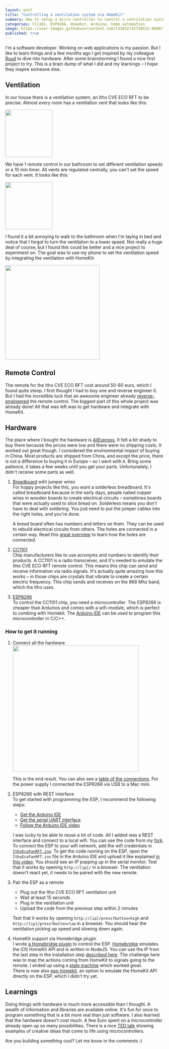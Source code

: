 ```yaml
---
layout: post
title: "Controlling a ventilation system via HomeKit"
summary: How to setup a micro controller to control a ventilation system and integrate it with Apple HomeKit. 
categories: CC1101, ESP8266, HomeKit, Arduino, home automation
image: https://user-images.githubusercontent.com/133832/42728532-88d9c7ca-87bc-11e8-949c-bb504732fc68.JPG
published: true
---
```


I'm a software developer. Working on web applications is my passion. But I like to learn things and a few months ago I got inspired by my colleague [Ruud](https://twitter.com/Ruud_) to dive into hardware. After some brainstorming I found a nice first project to try. This is a brain dump of what I did and my learnings – I hope they inspire someone else.

## Ventilation
In our house there is a ventilation system, an Itho CVE ECO RFT to be precise. Almost every room has a ventilation vent that looks like this:
		
<img src="https://user-images.githubusercontent.com/133832/42728477-84ded882-87bb-11e8-8156-197998089745.png" style="width: 150px !important" />

We have 1 remote control in our bathroom to set different ventilation speeds or a 10 min timer. All vents are regulated centrally, you can't set the speed for each vent. It looks like this:

<img src="https://user-images.githubusercontent.com/133832/42728478-84fa96f8-87bb-11e8-83e4-32b392a461b0.jpg" style="width: 150px !important" />

I found it a bit annoying to walk to the bathroom when I'm laying in bed and notice that I forgot to turn the ventilation to a lower speed. Not really a huge deal of course, but I found this could be better and a nice project to experiment on. The goal was to use my phone to set the ventilation speed by integrating the ventilation with HomeKit: 

<img src="https://user-images.githubusercontent.com/133832/31438701-81256bf4-ae89-11e7-8c5c-a3c1d5d4d4c5.png" style="width: 300px !important" />

## Remote Control
The remote for the Itho CVE ECO RFT cost around 50-60 euro, which I found quite steep. I first thought I had to buy one and reverse engineer it. But I had the incredible luck that an awesome engineer already [reverse-engineered](https://www.progz.nl/homeautomation/2014/12/29/reverse-engineering-remote-itho-cve-eco-rft-part-1/) the remote control. The biggest part of this whole project was already done! All that was left was to get hardware and integrate with HomeKit. 

## Hardware
The place where I bought the hardware is [AliExpress](https://www.aliexpress.com/). It felt a bit shady to buy there because the prices were low and there were no shipping costs. It worked out great though. I considered the environmental impact of buying in China. Most products are shipped from China, and except the price, there is not a difference to buying it in Europe – so I went with it. Bring some patience, it takes a few weeks until you get your parts. Unfortunately, I didn't receive some parts as well. 

1. [Breadboard](https://www.aliexpress.com/item/MB102-Breadboard-power-module-MB-102-830-points-Solderless-Prototype-Bread-board-kit-65-Flexible-jumper/32690555189.html?spm=a2g0s.9042311.0.0.27424c4dprEHhP) with jumper wires<br/>
    For hoppy projects like this, you want a solderless breadboard. It's called breadboard because in the early days, people nailed copper wires in wooden boards to create electrical circuits – sometimes boards that were actually used to slice bread on. Solderless means you don't have to deal with soldering. You just need to put the jumper cables into the right holes, and you're done. 

    A bread board often has numbers and letters on them. They can be used to rebuild electrical circuits from others. The holes are connected in a certain way. Read this [great overview](https://www.sciencebuddies.org/science-fair-projects/references/how-to-use-a-breadboard#holes) to learn how the holes are connected. 
    
2. [CC1101](https://www.aliexpress.com/item/1pc-E07-868MS10-CC1101-868MHz-SPI-Transceiver-rf-Module-CDSENET-Wireless-Receiver-868-MHz-for-Arduino/32800599482.html?spm=a2g0s.9042311.0.0.27424c4dprEHhP)<br/>
   Chip manufacturers like to use acronyms and numbers to identify their products. A CC1101 is a radio transceiver, and it's needed to emulate the Itho CVE ECO RFT remote control. This means this chip can send and receive information via radio signals. It's actually quite amazing how this works – in those chips are crystals that vibrate to create a certain electric frequency. This chip sends and receives on the 868 Mhz band, which the Itho uses. 

3. [ESP8266](https://www.aliexpress.com/item/ESP8266-ESP-12-NodeMCU-Lua-WiFi-Internet-Things-Development-Board/32368848967.html?spm=a2g0s.9042311.0.0.27424c4ddIBWwT)<br/> 
    To control the CC1101 chip, you need a microcontroller. The ESP8266 is cheaper than Arduinos and comes with a wifi-module, which is perfect to combing with Homekit. The [Arduino IDE](https://www.arduino.cc/en/Main/Software) can be used to program this microcontroller in C/C++. 

### How to get it running
1. Connect all the hardware<br/>
    <img src="https://user-images.githubusercontent.com/133832/42728532-88d9c7ca-87bc-11e8-949c-bb504732fc68.JPG" style="width: 400px !important"/>  

    This is the end result. You can also see a [table of the connections](https://github.com/adri/IthoEcoFanRFT). For the power supply I connected the ESP8266 via USB to a Mac mini. 
   
2. ESP8266 with REST interface<br/>
    To get started with programming the ESP, I recommend the following steps:
    - [Get the Arduino IDE](https://www.arduino.cc/en/Main/Software)
    - [Get the serial UART interface](https://www.silabs.com/products/development-tools/software/usb-to-uart-bridge-vcp-drivers) 
    - [Follow the Arduino IDE video](https://www.youtube.com/watch?v=G6CqvhXpBKM)
      
    I was lucky to be able to reuse a lot of code. All I added was a REST interface and connect to a local wifi. You can use the code from my [fork](https://github.com/adri/IthoEcoFanRFT). To connect the ESP to your wifi network, add the wifi credentials in [`IthoEcoFanRFT.ino`](https://github.com/adri/IthoEcoFanRFT/blob/master/IthoEcoFanRFT.ino#L35-L36). To get the code running on the ESP, open the `IthoEcoFanRFT.ino` file in the Arduino IDE and upload it like explained [in this video](https://www.youtube.com/watch?v=m2fEXhl70OY). You should see an IP popping up in the serial monitor. Test that it works by opening `http://[ip]/` in a browser. The ventilation doesn't react yet, it needs to be paired with the new remote.
    
3. Pair the ESP as a remote 
    - Plug out the Itho CVE ECO RFT ventilation unit
    - Wait at least 15 seconds
    - Plug in the ventilation unit  
    - Upload the code from the previous step within 2 minutes
      
    Test that it works by opening `http://[ip]/press?button=high` and `http://[ip]/press?button=low` in a browser. You should hear the ventilation picking up speed and slowing down again.
    
3. HomeKit support via Homebridge plugin<br/> 
    I wrote [a Homebridge plugin](https://github.com/adri/homebridge-itho-cve-eco-rft) to control the ESP. [Homebridge](https://github.com/nfarina/homebridge) emulates the iOS HomeKit API and is written in NodeJS. You can use the IP from the last step in the installation step [described here](https://github.com/adri/homebridge-itho-cve-eco-rft). The challenge here was to map the actions coming from HomeKit to signals going to the remote. I ended up using a [state machine](https://github.com/adri/homebridge-itho-cve-eco-rft/blob/master/index.js#L105-L121) which worked great.  
    There is now also [esp-homekit](https://github.com/maximkulkin/esp-homekit), an option to emulate the HomeKit API directly on the ESP, which I didn't try yet. 

## Learnings
Doing things with hardware is much more accessible than I thought. A wealth of information and libraries are available online. It's fun for once to program something that is a bit more real than just software. I also learned that the hardware doesn't cost much. A few Euro spent on a microcontroller already open up so many possibilities. There is a nice [TED talk](https://www.youtube.com/watch?v=UoBUXOOdLXY) showing examples of creative ideas that come to life using microcontrollers. 

Are you building something cool? Let me know in the comments :)
